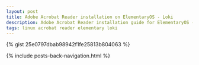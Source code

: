 ```yaml
---
layout: post
title: Adobe Acrobat Reader installation on ElementaryOS - Loki
description: Adobe Acrobat Reader installation guide for ElementaryOS - Loki.
tags: linux acrobat reader elementary loki
---
```


{% gist 25e0797dbab98942f1fe25813b804063 %}

{% include posts-back-navigation.html %}
